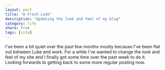 ```yaml
---
layout: post
title: "A Fresh Look"
description: "Updating the look and feel of my blog"
category: life 
share: true
tags: [site]
---
```


I've been a bit quiet over the past few months mostly because I've been flat out between Luke and work. For a while I've wanted to change the look and feel of my site and I finally got some time over the past week to do it. Looking forwards to getting back to some more regular posting now.
